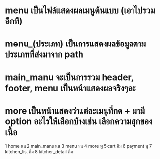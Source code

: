 # menu เป็นไฟล์แสดงผลเมนูต้นแบบ (เอาไปรวมอีกที)
# menu_(ประเภท) เป็นการแสดงผลข้อมูลตามประเภทที่ส่งมาจาก path
# main_manu จะเป็นการรวม header, footer, menu เป็นหน้าแสดงผลจริงๆละ
# more เป็นหน้าแสดงว่าแต่ละเมนูที่กด + มามี option อะไรให้เลือกบ้างเช่น เลือกความสุกของเนื้อ

1 home นน
2 main_manu นน
3 menu นน
4 more พู
5 cart ภีม 
6 payment พู
7 kitchen_list ภีม
8 kitchen_detail ภีม
